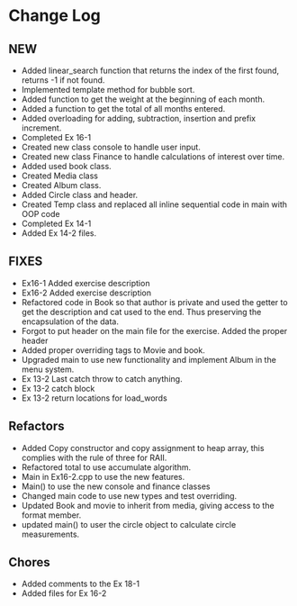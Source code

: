 # Change Log

## NEW
-  Added linear_search function that returns the index of the first found, returns -1 if not found.
-  Implemented template method for bubble sort.
-  Added function to get the weight at the beginning of each month.
-  Added a function to get the total of all months entered.
-  Added overloading for adding, subtraction, insertion and prefix increment.
-  Completed Ex 16-1
-  Created new class console to handle user input.
-  Created new class Finance to handle calculations of interest over time.
-  Added used book class.
-  Created Media class
-  Created Album class.
-  Added Circle class and header.
-  Created Temp class and replaced all inline sequential code in main with OOP code
-  Completed Ex 14-1
-  Added Ex 14-2 files.

## FIXES
-  Ex16-1 Added exercise description
-  Ex16-2 Added exercise description
-  Refactored code in Book so that author is private and used the getter to get the description and cat used to the end.  Thus preserving the encapsulation of the data.
-  Forgot to put header on the main file for the exercise.  Added the proper header
-  Added proper overriding tags to Movie and book.
-  Upgraded main to use new functionality and implement Album in the menu system.
-  Ex 13-2 Last catch throw to catch anything.
-  Ex 13-2 catch block
-  Ex 13-2 return locations for load_words

## Refactors
- Added Copy constructor and copy assignment to heap array, this complies with the rule of three for RAII.
- Refactored total to use accumulate algorithm.
- Main in Ex16-2.cpp to use the new features.
- Main() to use the new console and finance classes
- Changed main code to use new types and test overriding.
- Updated Book and movie to inherit from media, giving access to the format member.
- updated main() to user the circle object to calculate circle measurements.

## Chores
- Added comments to the Ex 18-1
- Added files for Ex 16-2
